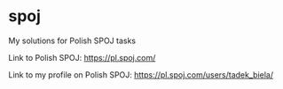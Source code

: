 # spoj
My solutions for Polish SPOJ tasks

Link to Polish SPOJ:
https://pl.spoj.com/

Link to my profile on Polish SPOJ:
https://pl.spoj.com/users/tadek_biela/

